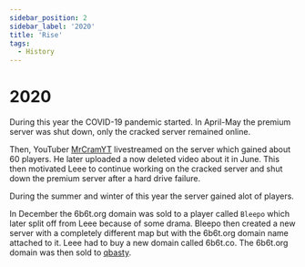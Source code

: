 ```yaml
---
sidebar_position: 2
sidebar_label: '2020'
title: 'Rise'
tags:
  - History
---
```


# 2020

During this year the COVID-19 pandemic started. In April-May the premium server was shut down, only the cracked server remained online.

Then, YouTuber [MrCramYT](https://www.youtube.com/@MrCramYT) livestreamed on the server which gained about 60 players. He later uploaded a now deleted video about it in June. This then motivated Leee to continue working on the cracked server and shut down the premium server after a hard drive failure.

During the summer and winter of this year the server gained alot of players.

In December the 6b6t.org domain was sold to a player called `Bleepo` which later split off from Leee because of some drama. Bleepo then created a new server with a completely different map but with the 6b6t.org domain name attached to it. Leee had to buy a new domain called 6b6t.co. The 6b6t.org domain was then sold to [qbasty](../Players/qbasty.md).
